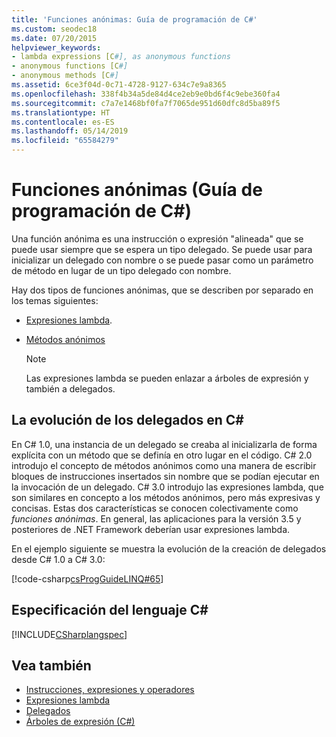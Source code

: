 ```yaml
---
title: 'Funciones anónimas: Guía de programación de C#'
ms.custom: seodec18
ms.date: 07/20/2015
helpviewer_keywords:
- lambda expressions [C#], as anonymous functions
- anonymous functions [C#]
- anonymous methods [C#]
ms.assetid: 6ce3f04d-0c71-4728-9127-634c7e9a8365
ms.openlocfilehash: 338f4b34a5de84d4ce2eb9e0bd6f4c9ebe360fa4
ms.sourcegitcommit: c7a7e1468bf0fa7f7065de951d60dfc8d5ba89f5
ms.translationtype: HT
ms.contentlocale: es-ES
ms.lasthandoff: 05/14/2019
ms.locfileid: "65584279"
---
```

# <a name="anonymous-functions-c-programming-guide"></a>Funciones anónimas (Guía de programación de C#)
Una función anónima es una instrucción o expresión "alineada" que se puede usar siempre que se espera un tipo delegado. Se puede usar para inicializar un delegado con nombre o se puede pasar como un parámetro de método en lugar de un tipo delegado con nombre.  
  
 Hay dos tipos de funciones anónimas, que se describen por separado en los temas siguientes:  
  
- [Expresiones lambda](../../../csharp/programming-guide/statements-expressions-operators/lambda-expressions.md).  
  
- [Métodos anónimos](../../../csharp/programming-guide/statements-expressions-operators/anonymous-methods.md)  
  
    > [!NOTE]
    >  Las expresiones lambda se pueden enlazar a árboles de expresión y también a delegados.  
  
## <a name="the-evolution-of-delegates-in-c"></a>La evolución de los delegados en C\#
 En C# 1.0, una instancia de un delegado se creaba al inicializarla de forma explícita con un método que se definía en otro lugar en el código. C# 2.0 introdujo el concepto de métodos anónimos como una manera de escribir bloques de instrucciones insertados sin nombre que se podían ejecutar en la invocación de un delegado. C# 3.0 introdujo las expresiones lambda, que son similares en concepto a los métodos anónimos, pero más expresivas y concisas. Estas dos características se conocen colectivamente como *funciones anónimas*. En general, las aplicaciones para la versión 3.5 y posteriores de .NET Framework deberían usar expresiones lambda.  
  
 En el ejemplo siguiente se muestra la evolución de la creación de delegados desde C# 1.0 a C# 3.0:  
  
 [!code-csharp[csProgGuideLINQ#65](~/samples/snippets/csharp/VS_Snippets_VBCSharp/csProgGuideLINQ/CS/csRef30LangFeatures_2.cs#65)]  
  
## <a name="c-language-specification"></a>Especificación del lenguaje C#  
 [!INCLUDE[CSharplangspec](~/includes/csharplangspec-md.md)]  
  
## <a name="see-also"></a>Vea también

- [Instrucciones, expresiones y operadores](../../../csharp/programming-guide/statements-expressions-operators/index.md)
- [Expresiones lambda](../../../csharp/programming-guide/statements-expressions-operators/lambda-expressions.md)
- [Delegados](../../../csharp/programming-guide/delegates/index.md)
- [Árboles de expresión (C#)](../concepts/expression-trees/index.md)
